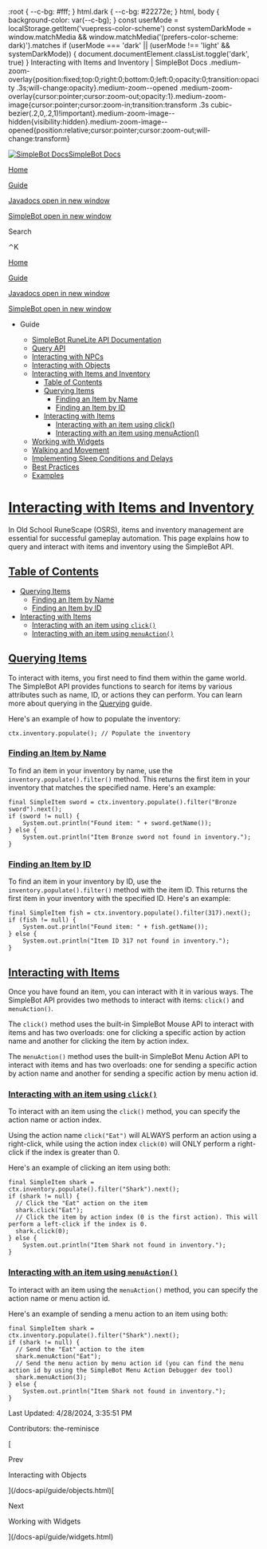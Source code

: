    :root { --c-bg: #fff; } html.dark { --c-bg: #22272e; } html, body { background-color: var(--c-bg); } const userMode = localStorage.getItem('vuepress-color-scheme') const systemDarkMode = window.matchMedia && window.matchMedia('(prefers-color-scheme: dark)').matches if (userMode === 'dark' || (userMode !== 'light' && systemDarkMode)) { document.documentElement.classList.toggle('dark', true) } Interacting with Items and Inventory | SimpleBot Docs    .medium-zoom-overlay{position:fixed;top:0;right:0;bottom:0;left:0;opacity:0;transition:opacity .3s;will-change:opacity}.medium-zoom--opened .medium-zoom-overlay{cursor:pointer;cursor:zoom-out;opacity:1}.medium-zoom-image{cursor:pointer;cursor:zoom-in;transition:transform .3s cubic-bezier(.2,0,.2,1)!important}.medium-zoom-image--hidden{visibility:hidden}.medium-zoom-image--opened{position:relative;cursor:pointer;cursor:zoom-out;will-change:transform}

[![SimpleBot Docs](/docs-api/assets/sb-logo.png)SimpleBot Docs](/docs-api/)

[Home](/docs-api/)

[Guide](/docs-api/guide/)

[Javadocs open in new window](https://simplebot.org/docs/)

[SimpleBot open in new window](https://simplebot.org/)

Search

⌃K

[Home](/docs-api/)

[Guide](/docs-api/guide/)

[Javadocs open in new window](https://simplebot.org/docs/)

[SimpleBot open in new window](https://simplebot.org/)

*   Guide
    
    *   [SimpleBot RuneLite API Documentation](/docs-api/guide/)
    *   [Query API](/docs-api/guide/query.html)
    *   [Interacting with NPCs](/docs-api/guide/npcs.html)
    *   [Interacting with Objects](/docs-api/guide/objects.html)
    *   [Interacting with Items and Inventory](/docs-api/guide/items.html)
        *   [Table of Contents](#table-of-contents)
        *   [Querying Items](#querying-items)
            *   [Finding an Item by Name](#finding-an-item-by-name)
            *   [Finding an Item by ID](#finding-an-item-by-id)
        *   [Interacting with Items](#interacting-with-items)
            *   [Interacting with an item using click()](#interacting-with-an-item-using-click)
            *   [Interacting with an item using menuAction()](#interacting-with-an-item-using-menuaction)
    *   [Working with Widgets](/docs-api/guide/widgets.html)
    *   [Walking and Movement](/docs-api/guide/movement.html)
    *   [Implementing Sleep Conditions and Delays](/docs-api/guide/sleeps-delays.html)
    *   [Best Practices](/docs-api/guide/best-practices.html)
    *   [Examples](/docs-api/guide/examples.html)

[Interacting with Items and Inventory](#interacting-with-items-and-inventory)
=============================================================================

In Old School RuneScape (OSRS), items and inventory management are essential for successful gameplay automation. This page explains how to query and interact with items and inventory using the SimpleBot API.

[Table of Contents](#table-of-contents)
---------------------------------------

*   [Querying Items](#querying-items)
    *   [Finding an Item by Name](#finding-an-item-by-name)
    *   [Finding an Item by ID](#finding-an-item-by-id)
*   [Interacting with Items](#interacting-with-items)
    *   [Interacting with an item using `click()`](#interacting-with-an-item-using-click)
    *   [Interacting with an item using `menuAction()`](#interacting-with-an-item-using-menuaction)

[Querying Items](#querying-items)
---------------------------------

To interact with items, you first need to find them within the game world. The SimpleBot API provides functions to search for items by various attributes such as name, ID, or actions they can perform. You can learn more about querying in the [Querying](/docs-api/guide/query.html) guide.

Here's an example of how to populate the inventory:

    ctx.inventory.populate(); // Populate the inventory
    

### [Finding an Item by Name](#finding-an-item-by-name)

To find an item in your inventory by name, use the `inventory.populate().filter()` method. This returns the first item in your inventory that matches the specified name. Here's an example:

    final SimpleItem sword = ctx.inventory.populate().filter("Bronze sword").next();
    if (sword != null) {
        System.out.println("Found item: " + sword.getName());
    } else {
        System.out.println("Item Bronze sword not found in inventory.");
    }
    

### [Finding an Item by ID](#finding-an-item-by-id)

To find an item in your inventory by ID, use the `inventory.populate().filter()` method with the item ID. This returns the first item in your inventory with the specified ID. Here's an example:

    final SimpleItem fish = ctx.inventory.populate().filter(317).next();
    if (fish != null) {
        System.out.println("Found item: " + fish.getName());
    } else {
        System.out.println("Item ID 317 not found in inventory.");
    }
    

[Interacting with Items](#interacting-with-items)
-------------------------------------------------

Once you have found an item, you can interact with it in various ways. The SimpleBot API provides two methods to interact with items: `click()` and `menuAction()`.

The `click()` method uses the built-in SimpleBot Mouse API to interact with items and has two overloads: one for clicking a specific action by action name and another for clicking the item by action index.

The `menuAction()` method uses the built-in SimpleBot Menu Action API to interact with items and has two overloads: one for sending a specific action by action name and another for sending a specific action by menu action id.

### [Interacting with an item using `click()`](#interacting-with-an-item-using-click)

To interact with an item using the `click()` method, you can specify the action name or action index.

Using the action name `click("Eat")` will ALWAYS perform an action using a right-click, while using the action index `click(0)` will ONLY perform a right-click if the index is greater than 0.

Here's an example of clicking an item using both:

    final SimpleItem shark = ctx.inventory.populate().filter("Shark").next();
    if (shark != null) {
      // Click the "Eat" action on the item
      shark.click("Eat");
      // Click the item by action index (0 is the first action). This will perform a left-click if the index is 0.
      shark.click(0);
    } else {
        System.out.println("Item Shark not found in inventory.");
    }
    

### [Interacting with an item using `menuAction()`](#interacting-with-an-item-using-menuaction)

To interact with an item using the `menuAction()` method, you can specify the action name or menu action id.

Here's an example of sending a menu action to an item using both:

    final SimpleItem shark = ctx.inventory.populate().filter("Shark").next();
    if (shark != null) {
      // Send the "Eat" action to the item
      shark.menuAction("Eat");
      // Send the menu action by menu action id (you can find the menu action id by using the SimpleBot Menu Action Debugger dev tool)
      shark.menuAction(3);
    } else {
        System.out.println("Item Shark not found in inventory.");
    }
    

Last Updated: 4/28/2024, 3:35:51 PM

Contributors: the-reminisce

[

Prev

Interacting with Objects

](/docs-api/guide/objects.html)[

Next

Working with Widgets

](/docs-api/guide/widgets.html)
